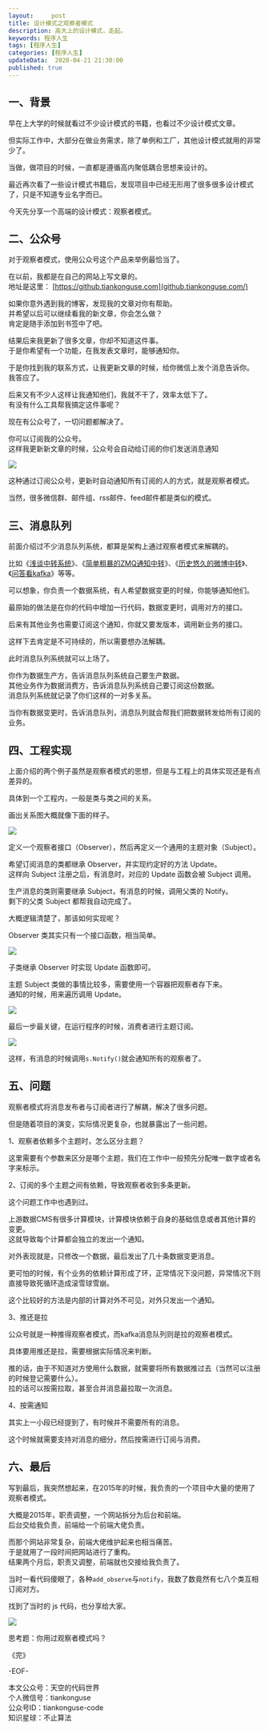 ```yaml
---   
layout:     post  
title: 设计模式之观察者模式  
description: 高大上的设计模式，走起。  
keywords: 程序人生  
tags: [程序人生]    
categories: [程序人生]  
updateData:  2020-04-21 21:30:00  
published: true  
---  
```



## 一、背景  



早在上大学的时候就看过不少设计模式的书籍，也看过不少设计模式文章。  


但实际工作中，大部分在做业务需求，除了单例和工厂，其他设计模式就用的非常少了。  


当做，做项目的时候，一直都是遵循高内聚低耦合思想来设计的。  


最近再次看了一些设计模式书籍后，发现项目中已经无形用了很多很多设计模式了，只是不知道专业名字而已。  


今天先分享一个高端的设计模式：观察者模式。  


## 二、公众号   


对于观察者模式，使用公众号这个产品来举例最恰当了。  


在以前，我都是在自己的网站上写文章的。  
地址是这里： [https://github.tiankonguse.com](github.tiankonguse.com/)  


如果你意外遇到我的博客，发现我的文章对你有帮助。  
并希望以后可以继续看我的新文章，你会怎么做？  
肯定是随手添加到书签中了吧。   


结果后来我更新了很多文章，你却不知道这件事。  
于是你希望有一个功能，在我发表文章时，能够通知你。  


于是你找到我的联系方式，让我更新文章的时候，给你微信上发个消息告诉你。  
我答应了。  


后来又有不少人这样让我通知他们，我就不干了，效率太低下了。  
有没有什么工具帮我搞定这件事呢？  


现在有公众号了，一切问题都解决了。  


你可以订阅我的公众号。  
这样我更新新文章的时候，公众号会自动给订阅的你们发送消息通知  


![](https://res2020.tiankonguse.com/images/2020/04/21/001.png)


这种通过订阅公众号，更新时自动通知所有订阅的人的方式，就是观察者模式。  


当然，很多微信群、邮件组、rss邮件、feed邮件都是类似的模式。  


## 三、消息队列  


前面介绍过不少消息队列系统，都算是架构上通过观察者模式来解耦的。  


比如《[浅谈中转系统](https://mp.weixin.qq.com/s/6_0SHmsvmq5NYWWlLbxV3w)》、《[简单粗暴的ZMQ通知中转](https://mp.weixin.qq.com/s/y2MROWkNZBbqM0C1_uJ87A)》、《[历史悠久的微博中转](https://mp.weixin.qq.com/s/pMOkTI3AQH227efc6mbWow)》、《[问答看kafka](https://mp.weixin.qq.com/s/Gc3Lg_edmgII7v_s3gslag)》等等。  


可以想象，你负责一个数据系统，有人希望数据变更的时候，你能够通知他们。  


最原始的做法是在你的代码中增加一行代码，数据变更时，调用对方的接口。  


后来有其他业务也需要订阅这个通知，你就又要发版本，调用新业务的接口。  


这样下去肯定是不可持续的，所以需要想办法解耦。  


此时消息队列系统就可以上场了。  


你作为数据生产方，告诉消息队列系统自己要生产数据。  
其他业务作为数据消费方，告诉消息队列系统自己要订阅这份数据。  
消息队列系统就记录了你们这样的一对多关系。  


当你有数据变更时，告诉消息队列，消息队列就会帮我们把数据转发给所有订阅的业务。  


## 四、工程实现  


上面介绍的两个例子虽然是观察者模式的思想，但是与工程上的具体实现还是有点差异的。  


具体到一个工程内，一般是类与类之间的关系。  


画出关系图大概就像下面的样子。  


![](https://res2020.tiankonguse.com/images/2020/04/21/002.png)



定义一个观察者接口（Observer），然后再定义一个通用的主题对象（Subject）。  


希望订阅消息的类都继承 Observer，并实现约定好的方法 Update。  
这样向 Subject 注册之后，有消息时，对应的 Update 函数会被 Subject 调用。  


生产消息的类则需要继承 Subject，有消息的时候，调用父类的 Notify。  
剩下的父类 Subject 都帮我自动完成了。  



大概逻辑清楚了，那该如何实现呢？  


Observer 类其实只有一个接口函数，相当简单。  


![](https://res2020.tiankonguse.com/images/2020/04/21/004.png)


子类继承 Observer 时实现 Update 函数即可。  


主题 Subject 类做的事情比较多，需要使用一个容器把观察者存下来。  
通知的时候，用来遍历调用 Update。  


![](https://res2020.tiankonguse.com/images/2020/04/21/003.png)


最后一步最关键，在运行程序的时候，消费者进行主题订阅。  


![](https://res2020.tiankonguse.com/images/2020/04/21/005.png)


这样，有消息的时候调用`s.Notify()`就会通知所有的观察者了。  


## 五、问题  


观察者模式将消息发布者与订阅者进行了解耦，解决了很多问题。  


但是随着项目的演变，实际情况更复杂，也就暴露出了一些问题。  


1、观察者依赖多个主题时，怎么区分主题？  


这里需要有个参数来区分是哪个主题，我们在工作中一般预先分配唯一数字或者名字来标示。  


2、订阅的多个主题之间有依赖，导致观察者收到多条更新。  


这个问题工作中也遇到过。  


上游数据CMS有很多计算模块，计算模块依赖于自身的基础信息或者其他计算的变更。  
这就导致每个计算都会独立的发出一个通知。  


对外表现就是，只修改一个数据，最后发出了几十条数据变更消息。  


更可怕的时候，有个业务的依赖计算形成了环，正常情况下没问题，异常情况下则直接导致死循环造成滚雪球雪崩。  


这个比较好的方法是内部的计算对外不可见，对外只发出一个通知。  


3、推还是拉  


公众号就是一种推得观察者模式，而kafka消息队列则是拉的观察者模式。  


具体要用推还是拉，需要根据实际情况来判断。  


推的话，由于不知道对方使用什么数据，就需要将所有数据推过去（当然可以注册的时候登记需要什么）。  
拉的话可以按需拉取，甚至合并消息最拉取一次消息。  


4、按需通知  


其实上一小段已经提到了，有时候并不需要所有的消息。  


这个时候就需要支持对消息的细分，然后按需进行订阅与消费。  


## 六、最后  


写到最后，我突然想起来，在2015年的时候，我负责的一个项目中大量的使用了观察者模式。  


大概是2015年，职责调整，一个网站拆分为后台和前端。  
后台交给我负责，前端给一个前端大佬负责。  


而那个网站非常复杂，前端大佬维护起来也相当痛苦。  
于是就用了一段时间把网站进行了重构。  
结果两个月后，职责又调整，前端就也交接给我负责了。  


当时一看代码傻眼了，各种`add_observe`与`notify`，我数了数竟然有七八个类互相订阅对方。  


找到了当时的 js 代码，也分享给大家。  


![](https://res2020.tiankonguse.com/images/2020/04/21/006.png)


思考题：你用过观察者模式吗？  



《完》


-EOF-  



本文公众号：天空的代码世界  
个人微信号：tiankonguse  
公众号ID：tiankonguse-code  
知识星球：不止算法  

